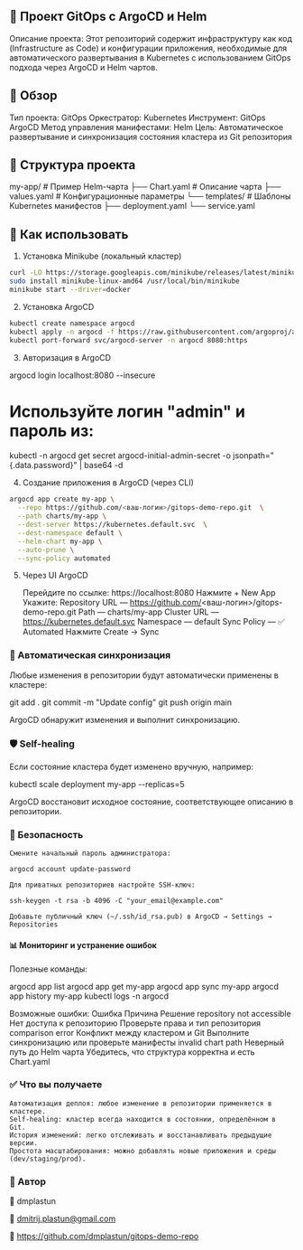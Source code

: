 
## 📘 Проект GitOps с ArgoCD и Helm

Описание проекта: Этот репозиторий содержит инфраструктуру как код (Infrastructure as Code) и конфигурации приложения, необходимые для автоматического развертывания в Kubernetes с использованием GitOps подхода через ArgoCD и Helm чартов.
## 📌 Обзор

Тип проекта: GitOps
Оркестратор: Kubernetes
Инструмент: GitOps ArgoCD
Метод управления манифестами: Helm
Цель: Автоматическое развертывание и синхронизация состояния кластера из Git репозитория
## 🧩 Структура проекта


my-app/                # Пример Helm-чарта
  ├── Chart.yaml         # Описание чарта
  ├── values.yaml        # Конфигурационные параметры
  └── templates/         # Шаблоны Kubernetes манифестов
      ├── deployment.yaml
      └── service.yaml

## 🚀 Как использовать
1. Установка Minikube (локальный кластер)
```bash
curl -LO https://storage.googleapis.com/minikube/releases/latest/minikube-linux-amd64
sudo install minikube-linux-amd64 /usr/local/bin/minikube
minikube start --driver=docker
```
2. Установка ArgoCD
```bash
kubectl create namespace argocd
kubectl apply -n argocd -f https://raw.githubusercontent.com/argoproj/argo-cd/v2.8.4/manifests/install.yaml
kubectl port-forward svc/argocd-server -n argocd 8080:https
```
3. Авторизация в ArgoCD

argocd login localhost:8080 --insecure
# Используйте логин "admin" и пароль из:
kubectl -n argocd get secret argocd-initial-admin-secret -o jsonpath="{.data.password}" | base64 -d

4. Создание приложения в ArgoCD (через CLI)
```bash
argocd app create my-app \
  --repo https://github.com/<ваш-логин>/gitops-demo-repo.git  \
  --path charts/my-app \
  --dest-server https://kubernetes.default.svc  \
  --dest-namespace default \
  --helm-chart my-app \
  --auto-prune \
  --sync-policy automated
```
5. Через UI ArgoCD

    Перейдите по ссылке: https://localhost:8080
    Нажмите + New App
    Укажите:
        Repository URL — https://github.com/<ваш-логин>/gitops-demo-repo.git
        Path — charts/my-app
        Cluster URL — https://kubernetes.default.svc
        Namespace — default
        Sync Policy — ✅ Automated
    Нажмите Create → Sync

### 🔁 Автоматическая синхронизация

Любые изменения в репозитории будут автоматически применены в кластере:

git add .
git commit -m "Update config"
git push origin main

ArgoCD обнаружит изменения и выполнит синхронизацию.
### 🛡️ Self-healing

Если состояние кластера будет изменено вручную, например:

kubectl scale deployment my-app --replicas=5

ArgoCD восстановит исходное состояние, соответствующее описанию в репозитории.
### 🔐 Безопасность

    Смените начальный пароль администратора:

    argocd account update-password

    Для приватных репозиториев настройте SSH-ключ:

    ssh-keygen -t rsa -b 4096 -C "your_email@example.com"

    Добавьте публичный ключ (~/.ssh/id_rsa.pub) в ArgoCD → Settings → Repositories

#### 📊 Мониторинг и устранение ошибок
Полезные команды:

argocd app list
argocd app get my-app
argocd app sync my-app
argocd app history my-app
kubectl logs -n argocd 

Возможные ошибки:
Ошибка	Причина	Решение
repository not accessible	Нет доступа к репозиторию	Проверьте права и тип репозитория
comparison error	Конфликт между кластером и Git	Выполните синхронизацию или проверьте манифесты
invalid chart path	Неверный путь до Helm чарта	Убедитесь, что структура корректна и есть Chart.yaml
### ✅ Что вы получаете

    Автоматизация деплоя: любое изменение в репозитории применяется в кластере.
    Self-healing: кластер всегда находится в состоянии, определённом в Git.
    История изменений: легко отслеживать и восстанавливать предыдущие версии.
    Простота масштабирования: можно добавлять новые приложения и среды (dev/staging/prod).

### 🙌 Автор

🪪 dmplastun

📧 dmitrij.plastun@gmail.com

🔗 https://github.com/dmplastun/gitops-demo-repo
